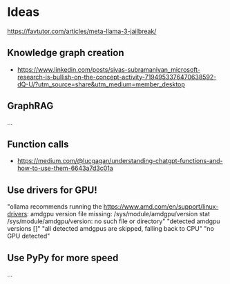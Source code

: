 


# Ideas

https://favtutor.com/articles/meta-llama-3-jailbreak/

## Knowledge graph creation

* https://www.linkedin.com/posts/sivas-subramaniyan_microsoft-research-is-bullish-on-the-concept-activity-7194953376470638592-dQ-U/?utm_source=share&utm_medium=member_desktop

## GraphRAG

...


## Function calls

* https://medium.com/@lucgagan/understanding-chatgpt-functions-and-how-to-use-them-6643a7d3c01a


## Use drivers for GPU!

"ollama recommends running the https://www.amd.com/en/support/linux-drivers: amdgpu version file missing: /sys/module/amdgpu/version stat /sys/module/amdgpu/version: no such file or directory"
"detected amdgpu versions []"
"all detected amdgpus are skipped, falling back to CPU"
"no GPU detected"


## Use PyPy for more speed

...













